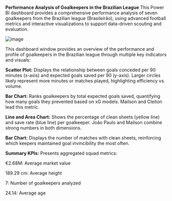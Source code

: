 **Performance Analysis of Goalkeepers in the Brazilian League**
This Power BI dashboard provides a comprehensive performance analysis of seven goalkeepers from the Brazilian league (Brasileirão), using advanced football metrics and interactive visualizations to support data-driven scouting and evaluation.

![image](https://github.com/user-attachments/assets/97baab05-f03f-4e88-b86b-781a38dc686d)

This dashboard window provides an overview of the performance and profile of goalkeepers in the Brazilian league through multiple key indicators and visuals:

**Scatter Plot:**
Displays the relationship between goals conceded per 90 minutes (x-axis) and expected goals saved per 90 (y-axis). Larger circles likely represent more minutes or matches played, highlighting efficiency vs. volume.

**Bar Chart:**
Ranks goalkeepers by total expected goals saved, quantifying how many goals they prevented based on xG models. Mailson and Cleiton lead this metric.

**Line and Area Chart:**
Shows the percentage of clean sheets (yellow line) and save rate (blue line) per goalkeeper. João Paulo and Mailson combine strong numbers in both dimensions.

**Bar Chart:**
Displays the number of matches with clean sheets, reinforcing which keepers maintained goal invincibility the most often.

**Summary KPIs:**
Presents aggregated squad metrics:

  €2.68M: Average market value
  
  189.29 cm: Average height
  
  7: Number of goalkeepers analyzed
  
  24.14: Average age
